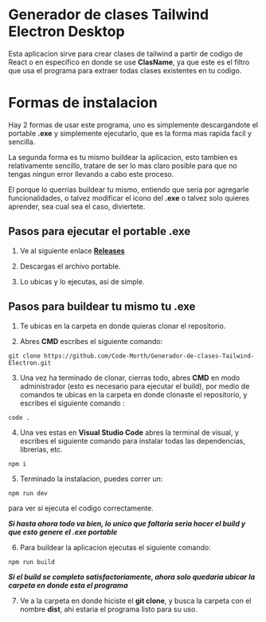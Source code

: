 # Generador de clases Tailwind Electron Desktop

Esta aplicacion sirve para crear clases de tailwind a partir de codigo de React o en especifico en donde se use **ClasName**, ya que este es el filtro que usa el programa para extraer todas clases existentes en tu codigo.

# Formas de instalacion

Hay 2 formas de usar este programa, uno es simplemente descargandote el portable **.exe** y simplemente ejecutarlo, que es la forma mas rapida facil y sencilla.

La segunda forma es tu mismo buildear la aplicacion, esto tambien es relativamente sencillo, tratare de ser lo mas claro posible para que no tengas ningun error llevando a cabo este proceso.

El porque lo querrias buildear tu mismo, entiendo que seria por agregarle funcionalidades, o talvez modificar el icono del **.exe** o talvez solo quieres aprender, sea cual sea el caso, diviertete.

## Pasos para ejecutar el portable **.exe**

1. Ve al siguiente enlace **[Releases](https://github.com/Code-Morth/Generador-de-clases-Tailwind-Electron/releases)**

2. Descargas el archivo portable.

3. Lo ubicas y lo ejecutas, asi de simple.

## Pasos para buildear tu mismo tu **.exe**

1. Te ubicas en la carpeta en donde quieras clonar el repositorio.

2. Abres **CMD** escribes el siguiente comando:

`git clone https://github.com/Code-Morth/Generador-de-clases-Tailwind-Electron.git`

3. Una vez ha terminado de clonar, cierras todo, abres **CMD** en modo administrador (esto es necesario para ejecutar el build), por medio de comandos te ubicas en la carpeta en donde clonaste el repositorio, y escribes el siguiente comando : 

`code .`

4. Una ves estas en **Visual Studio Code** abres la terminal de visual, y escribes el siguiente comando para instalar todas las dependencias, librerias, etc.

`npm i`

5. Terminado la instalacion, puedes correr un:

`npm run dev`

para ver si ejecuta el codigo correctamente.

***Si hasta ahora todo va bien, lo unico que faltaria seria hacer el build y que esto genere el **.exe** portable***

6. Para buildear la aplicacion ejecutas el siguiente comando:

`npm run build`

***Si el build se completo satisfactoriamente, ahora solo quedaria ubicar la carpeta en donde esta el programa***

7. Ve a la carpeta en donde hiciste el **git clone**, y busca la carpeta con el nombre **dist**, ahi estaria el programa listo para su uso.
